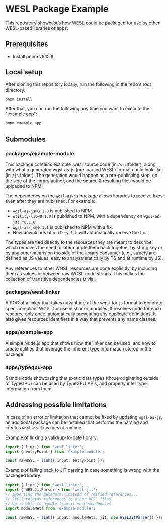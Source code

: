 # WESL Package Example

This repository showcases how WESL could be packaged for use by other WESL-based libraries or apps.

## Prerequisites
- Install pnpm v8.15.8

## Local setup

After cloning this repository locally, run the following in the repo's root directory:
```bash
pnpm install
```

After that, you can run the following any time you want to execute the "example app":
```bash
pnpm example-app
```

## Submodules

### packages/example-module

This package contains example .wesl source code (in `/src` folder), along with what a generated wgsl-as-js (pre-parsed WESL) format could look like (in `/js` folder). The
generation would happen as a pre-publishing step, on the side of the library author, and the source & resulting files would be uploaded to NPM.

The dependency on the `wgsl-as-js` package allows libraries to receive fixes even after they are published. For example:
- `wgsl-as-js@0.1.0` is published to NPM.
- `utility-lib@0.1.0` is published to NPM, with a dependency on `wgsl-as-js: ^0.1.0`.
- `wgsl-as-js@0.1.1` is published to NPM with a fix.
- New downloads of `utility-lib` will automatically receive the fix.

The types are tied directly to the resources they are meant to describe, which removes the need to later couple them back together by string key or by any other means
on the side of the library consumer (e.g., structs are defined as JS values, easy to analyze statically by TS and at runtime by JS).

Any references to other WGSL resources are done explicitly, by including them as values in between raw WGSL code strings. This makes the collection of transitive dependencies trivial.

### packages/wesl-linker

A POC of a linker that takes advantage of the wgsl-for-js format to generate spec-compliant WGSL for use in shader modules. It resolves code for each resource only once, automatically preventing any duplicate definitions. It also gives resources identifiers in a way that prevents any name clashes.

### apps/example-app

A simple Node.js app that shows how the linker can be used, and how to create utilities that leverage the inherent type information stored in the package.

### apps/typegpu-app

Sample code showcasing that exotic data types (those originating outside of TypeGPU) can be used by TypeGPU APIs, and properly infer type information from them.

## Addressing possible limitations

In case of an error or limitation that cannot be fixed by updating `wgsl-as-js`, an additional package can be installed that performs the parsing and creates `wgsl-as-js` values at runtime.

Example of linking a valid/up-to-date library:

```ts
import { link } from 'wesl-linker';
import { entryPoint } from 'example-module';

const rawWGSL = link({ input: entryPoint });
```

Example of falling back to JIT parsing in case something is wrong with the packaged library.

```ts
import { link } from 'wesl-linker';
import { WESLJitParser } from 'wesl-jit';
// Importing the metadata, instead of reified references...
// Still retains references to other WESL files,
// so is able to handle transitive dependencies.
import moduleMeta from 'example-module';

const rawWGSL = link({ input: moduleMeta, jit: new WESLJitParser() });
```
